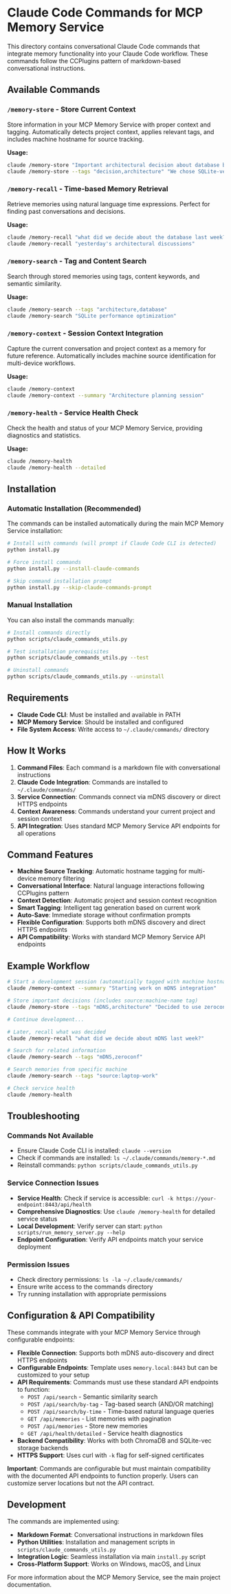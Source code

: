 # Claude Code Commands for MCP Memory Service

This directory contains conversational Claude Code commands that integrate memory functionality into your Claude Code workflow. These commands follow the CCPlugins pattern of markdown-based conversational instructions.

## Available Commands

### `/memory-store` - Store Current Context
Store information in your MCP Memory Service with proper context and tagging. Automatically detects project context, applies relevant tags, and includes machine hostname for source tracking.

**Usage:**
```bash
claude /memory-store "Important architectural decision about database backend"
claude /memory-store --tags "decision,architecture" "We chose SQLite-vec for performance"
```

### `/memory-recall` - Time-based Memory Retrieval
Retrieve memories using natural language time expressions. Perfect for finding past conversations and decisions.

**Usage:**
```bash
claude /memory-recall "what did we decide about the database last week?"
claude /memory-recall "yesterday's architectural discussions"
```

### `/memory-search` - Tag and Content Search
Search through stored memories using tags, content keywords, and semantic similarity.

**Usage:**
```bash
claude /memory-search --tags "architecture,database"
claude /memory-search "SQLite performance optimization"
```

### `/memory-context` - Session Context Integration
Capture the current conversation and project context as a memory for future reference. Automatically includes machine source identification for multi-device workflows.

**Usage:**
```bash
claude /memory-context
claude /memory-context --summary "Architecture planning session"
```

### `/memory-health` - Service Health Check
Check the health and status of your MCP Memory Service, providing diagnostics and statistics.

**Usage:**
```bash
claude /memory-health
claude /memory-health --detailed
```

## Installation

### Automatic Installation (Recommended)

The commands can be installed automatically during the main MCP Memory Service installation:

```bash
# Install with commands (will prompt if Claude Code CLI is detected)
python install.py

# Force install commands
python install.py --install-claude-commands

# Skip command installation prompt
python install.py --skip-claude-commands-prompt
```

### Manual Installation

You can also install the commands manually:

```bash
# Install commands directly
python scripts/claude_commands_utils.py

# Test installation prerequisites
python scripts/claude_commands_utils.py --test

# Uninstall commands
python scripts/claude_commands_utils.py --uninstall
```

## Requirements

- **Claude Code CLI**: Must be installed and available in PATH
- **MCP Memory Service**: Should be installed and configured
- **File System Access**: Write access to `~/.claude/commands/` directory

## How It Works

1. **Command Files**: Each command is a markdown file with conversational instructions
2. **Claude Code Integration**: Commands are installed to `~/.claude/commands/`
3. **Service Connection**: Commands connect via mDNS discovery or direct HTTPS endpoints
4. **Context Awareness**: Commands understand your current project and session context
5. **API Integration**: Uses standard MCP Memory Service API endpoints for all operations

## Command Features

- **Machine Source Tracking**: Automatic hostname tagging for multi-device memory filtering
- **Conversational Interface**: Natural language interactions following CCPlugins pattern
- **Context Detection**: Automatic project and session context recognition
- **Smart Tagging**: Intelligent tag generation based on current work
- **Auto-Save**: Immediate storage without confirmation prompts
- **Flexible Configuration**: Supports both mDNS discovery and direct HTTPS endpoints
- **API Compatibility**: Works with standard MCP Memory Service API endpoints

## Example Workflow

```bash
# Start a development session (automatically tagged with machine hostname)
claude /memory-context --summary "Starting work on mDNS integration"

# Store important decisions (includes source:machine-name tag)
claude /memory-store --tags "mDNS,architecture" "Decided to use zeroconf library for service discovery"

# Continue development...

# Later, recall what was decided
claude /memory-recall "what did we decide about mDNS last week?"

# Search for related information
claude /memory-search --tags "mDNS,zeroconf"

# Search memories from specific machine
claude /memory-search --tags "source:laptop-work"

# Check service health
claude /memory-health
```

## Troubleshooting

### Commands Not Available
- Ensure Claude Code CLI is installed: `claude --version`
- Check if commands are installed: `ls ~/.claude/commands/memory-*.md`
- Reinstall commands: `python scripts/claude_commands_utils.py`

### Service Connection Issues
- **Service Health**: Check if service is accessible: `curl -k https://your-endpoint:8443/api/health`
- **Comprehensive Diagnostics**: Use `claude /memory-health` for detailed service status
- **Local Development**: Verify server can start: `python scripts/run_memory_server.py --help`
- **Endpoint Configuration**: Verify API endpoints match your service deployment

### Permission Issues
- Check directory permissions: `ls -la ~/.claude/commands/`
- Ensure write access to the commands directory
- Try running installation with appropriate permissions

## Configuration & API Compatibility

These commands integrate with your MCP Memory Service through configurable endpoints:

- **Flexible Connection**: Supports both mDNS auto-discovery and direct HTTPS endpoints
- **Configurable Endpoints**: Template uses `memory.local:8443` but can be customized to your setup
- **API Requirements**: Commands must use these standard API endpoints to function:
  - `POST /api/search` - Semantic similarity search
  - `POST /api/search/by-tag` - Tag-based search (AND/OR matching)
  - `POST /api/search/by-time` - Time-based natural language queries
  - `GET /api/memories` - List memories with pagination
  - `POST /api/memories` - Store new memories
  - `GET /api/health/detailed` - Service health diagnostics
- **Backend Compatibility**: Works with both ChromaDB and SQLite-vec storage backends
- **HTTPS Support**: Uses curl with `-k` flag for self-signed certificates

**Important**: Commands are configurable but must maintain compatibility with the documented API endpoints to function properly. Users can customize server locations but not the API contract.

## Development

The commands are implemented using:

- **Markdown Format**: Conversational instructions in markdown files
- **Python Utilities**: Installation and management scripts in `scripts/claude_commands_utils.py`
- **Integration Logic**: Seamless installation via main `install.py` script
- **Cross-Platform Support**: Works on Windows, macOS, and Linux

For more information about the MCP Memory Service, see the main project documentation.